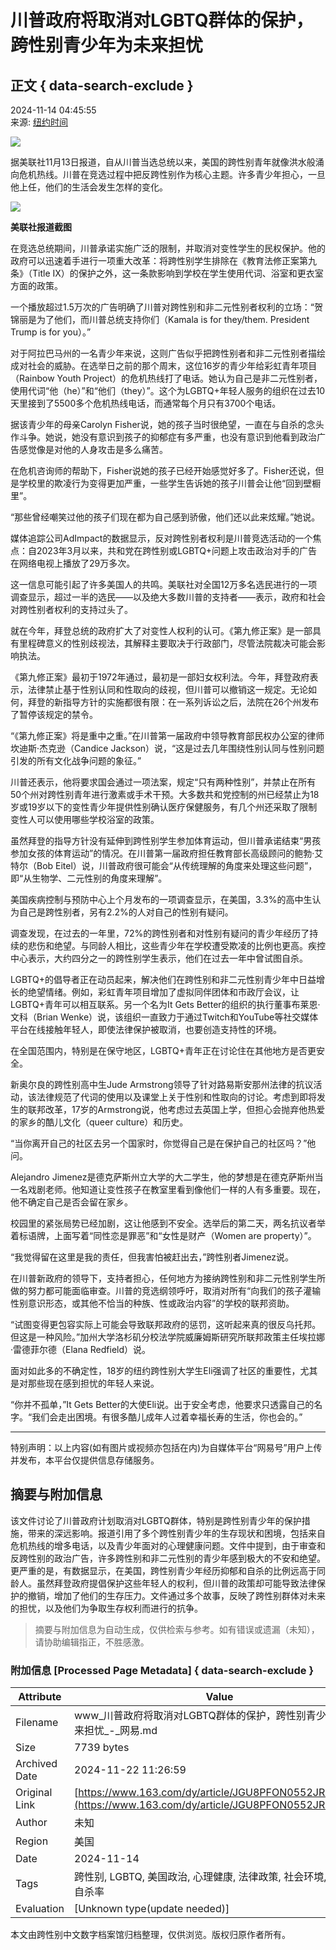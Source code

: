 # 川普政府将取消对LGBTQ群体的保护，跨性别青少年为未来担忧

## 正文 { data-search-exclude }


2024-11-14 04:45:55  
来源: [纽约时间](https://www.163.com/dy/media/T1631073161574.html)

![](https://static.ws.126.net/163/f2e/dy_media/dy_media/static/images/ipLocation.f6d00eb.svg)

据美联社11月13日报道，自从川普当选总统以来，美国的跨性别青年就像洪水般涌向危机热线。川普在竞选过程中把反跨性别作为核心主题。许多青少年担心，一旦他上任，他们的生活会发生怎样的变化。

![](https://nimg.ws.126.net/?url=http%3A%2F%2Fdingyue.ws.126.net%2F2024%2F1114%2F081a5e9fj00smwpoe000ud200p6004bg00id0035.jpg&thumbnail=660x2147483647&quality=80&type=jpg)

**美联社报道截图**

在竞选总统期间，川普承诺实施广泛的限制，并取消对变性学生的民权保护。他的政府可以迅速着手进行一项重大改革：将跨性别学生排除在《教育法修正案第九条》（Title IX）的保护之外，这一条款影响到学校在学生使用代词、浴室和更衣室方面的政策。

一个播放超过1.5万次的广告明确了川普对跨性别和非二元性别者权利的立场：“贺锦丽是为了他们，而川普总统支持你们（Kamala is for they/them. President Trump is for you）。”

对于阿拉巴马州的一名青少年来说，这则广告似乎把跨性别者和非二元性别者描绘成对社会的威胁。在选举日之前的那个周末，这位16岁的青少年给彩虹青年项目（Rainbow Youth Project）的危机热线打了电话。她认为自己是非二元性别者，使用代词“他（he）”和“他们（they）”。这个为LGBTQ+年轻人服务的组织在过去10天里接到了5500多个危机热线电话，而通常每个月只有3700个电话。

据该青少年的母亲Carolyn Fisher说，她的孩子当时很绝望，一直在与自杀的念头作斗争。她说，她没有意识到孩子的抑郁症有多严重，也没有意识到他看到政治广告感觉像是对他的人身攻击是多么痛苦。

在危机咨询师的帮助下，Fisher说她的孩子已经开始感觉好多了。Fisher还说，但是学校里的欺凌行为变得更加严重，一些学生告诉她的孩子川普会让他“回到壁橱里”。

“那些曾经嘲笑过他的孩子们现在都为自己感到骄傲，他们还以此来炫耀。”她说。

媒体追踪公司AdImpact的数据显示，反对跨性别者权利是川普竞选活动的一个焦点：自2023年3月以来，共和党在跨性别或LGBTQ+问题上攻击政治对手的广告在网络电视上播放了29万多次。

这一信息可能引起了许多美国人的共鸣。美联社对全国12万多名选民进行的一项调查显示，超过一半的选民——以及绝大多数川普的支持者——表示，政府和社会对跨性别者权利的支持过头了。

就在今年，拜登总统的政府扩大了对变性人权利的认可。《第九修正案》是一部具有里程碑意义的性别歧视法，其解释主要取决于行政部门，尽管法院裁决可能会影响执法。

《第九修正案》最初于1972年通过，最初是一部妇女权利法。今年，拜登政府表示，法律禁止基于性别认同和性取向的歧视，但川普可以撤销这一规定。无论如何，拜登的新指导方针的实施都很有限：在一系列诉讼之后，法院在26个州发布了暂停该规定的禁令。

“《第九修正案》将是重中之重。”在川普第一届政府中领导教育部民权办公室的律师坎迪斯·杰克逊（Candice Jackson）说，“这是过去几年围绕性别认同与性别问题引发的所有文化战争问题的象征。”

川普还表示，他将要求国会通过一项法案，规定“只有两种性别”，并禁止在所有50个州对跨性别青年进行激素或手术干预。大多数共和党控制的州已经禁止为18岁或19岁以下的变性青少年提供性别确认医疗保健服务，有几个州还采取了限制变性人可以使用哪些学校浴室的政策。

虽然拜登的指导方针没有延伸到跨性别学生参加体育运动，但川普承诺结束“男孩参加女孩的体育运动”的情况。在川普第一届政府担任教育部长高级顾问的鲍勃·艾特尔（Bob Eitel）说，川普政府很可能会“从传统理解的角度来处理这些问题”，即“从生物学、二元性别的角度来理解”。

美国疾病控制与预防中心上个月发布的一项调查显示，在美国，3.3%的高中生认为自己是跨性别者，另有2.2%的人对自己的性别有疑问。

调查发现，在过去的一年里，72%的跨性别者和对性别有疑问的青少年经历了持续的悲伤和绝望。与同龄人相比，这些青少年在学校遭受欺凌的比例也更高。疾控中心表示，大约四分之一的跨性别学生表示，他们在过去一年中曾试图自杀。

LGBTQ+的倡导者正在动员起来，解决他们在跨性别和非二元性别青少年中日益增长的绝望情绪。例如，彩虹青年项目增加了虚拟同伴团体和市政厅会议，让LGBTQ+青年可以相互联系。另一个名为It Gets Better的组织的执行董事布莱恩·文科（Brian Wenke）说，该组织一直致力于通过Twitch和YouTube等社交媒体平台在线接触年轻人，即使法律保护被取消，也要创造支持性的环境。

在全国范围内，特别是在保守地区，LGBTQ+青年正在讨论住在其他地方是否更安全。

新奥尔良的跨性别高中生Jude Armstrong领导了针对路易斯安那州法律的抗议活动，该法律规范了代词的使用以及课堂上关于性别和性取向的讨论。考虑到即将发生的联邦改革，17岁的Armstrong说，他考虑过去英国上学，但担心会抛弃他热爱的家乡的酷儿文化（queer culture）和历史。

“当你离开自己的社区去另一个国家时，你觉得自己是在保护自己的社区吗？”他问。

Alejandro Jimenez是德克萨斯州立大学的大二学生，他的梦想是在德克萨斯州当一名戏剧老师。他知道让变性孩子在教室里看到像他们一样的人有多重要。现在，他不确定自己是否会留在家乡。

校园里的紧张局势已经加剧，这让他感到不安全。选举后的第二天，两名抗议者举着标语牌，上面写着“同性恋是罪恶”和“女性是财产（Women are property）”。

“我觉得留在这里是我的责任，但我害怕被赶出去，”跨性别者Jimenez说。

在川普新政府的领导下，支持者担心，任何地方为接纳跨性别和非二元性别学生所做的努力都可能面临审查。川普的竞选纲领呼吁，取消对所有“向我们的孩子灌输性别意识形态，或其他不恰当的种族、性或政治内容”的学校的联邦资助。

“试图变得更包容实际上可能会导致联邦政府的惩罚，这听起来真的很反乌托邦。但这是一种风险。”加州大学洛杉矶分校法学院威廉姆斯研究所联邦政策主任埃拉娜·雷德菲尔德（Elana Redfield）说。

面对如此多的不确定性，18岁的纽约跨性别大学生Eli强调了社区的重要性，尤其是对那些现在感到担忧的年轻人来说。

“你并不孤单，”It Gets Better的大使Eli说。出于安全考虑，他要求只透露自己的名字。“我们会走出困境。有很多酷儿成年人过着幸福长寿的生活，你也会的。”

---

特别声明：以上内容(如有图片或视频亦包括在内)为自媒体平台“网易号”用户上传并发布，本平台仅提供信息存储服务。
<!-- tcd_original_link https://www.163.com/dy/article/JGU8PFON0552JRS3.html -->
## 摘要与附加信息

<!-- tcd_abstract -->
该文件讨论了川普政府计划取消对LGBTQ群体，特别是跨性别青少年的保护措施，带来的深远影响。报道引用了多个跨性别青少年的生存现状和困境，包括来自危机热线的增多电话，以及青少年面对的心理健康问题。文件中提到，由于审查和反跨性别的政治广告，许多跨性别和非二元性别的青少年感到极大的不安和绝望。更严重的是，有数据显示，在美国，跨性别青少年经历抑郁和自杀的比例远高于同龄人。虽然拜登政府提倡保护这些年轻人的权利，但川普的政策却可能导致法律保护的撤销，增加了他们的生存压力。文件通过多个故事，反映了跨性别群体对未来的担忧，以及他们为争取生存权利而进行的抗争。
<!-- tcd_abstract_end -->

> 摘要与附加信息为自动生成，仅供检索与参考。如有错误或遗漏（未知），请协助编辑指正，不胜感激。

### 附加信息 [Processed Page Metadata] { data-search-exclude }

| Attribute       | Value                                  |
|-----------------|----------------------------------------|
| Filename        | www_川普政府将取消对LGBTQ群体的保护，跨性别青少年为未来担忧_-_网易.md                             |
| Size            | 7739 bytes                           |
| Archived Date   | 2024-11-22 11:26:59                             |
| Original Link   | [https://www.163.com/dy/article/JGU8PFON0552JRS3.html](https://www.163.com/dy/article/JGU8PFON0552JRS3.html)                       |
| Author          | 未知                               |
| Region          | 美国                               |
| Date            | 2024-11-14                                 |
| Tags            | 跨性别, LGBTQ, 美国政治, 心理健康, 法律政策, 社会环境, 青少年, 自杀率                                 |
| Evaluation            | [Unknown type(update needed)]                                 |
<!-- tcd_table_end -->

本文由跨性别中文数字档案馆归档整理，仅供浏览。版权归原作者所有。
